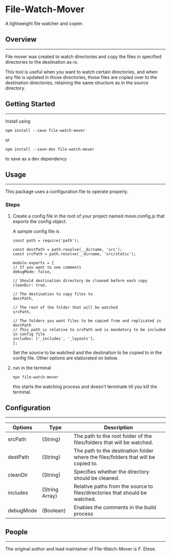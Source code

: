 # File-Watch-Mover

A lightweight file watcher and copier.

## Overview

---

File mover was created to watch directories and copy the files in specified directories to the destination as-is.

This tool is useful when you want to watch certain directories, and when any file is updated in those directories, those files are copied over to the destination directories, retaining the same structure as in the source directory.

## Getting Started

---

Install using

    npm install --save file-watch-mover

or

    npm install --save-dev file-watch-mover

to save as a dev dependency

## Usage

---

This package uses a configuration file to operate properly.

### Steps

1.  Create a config file in the root of your project named move.config.js that exports the config object.

    A sample config file is

        const path = require('path');

        const destPath = path.resolve(__dirname, 'src');
        const srcPath = path.resolve(__dirname, 'src/static');

        module.exports = {
        // If you want to see comments
        debugMode: false,

        // Should destination directory be cleaned before each copy
        cleanDir: true,

        // The destination to copy files to
        destPath,

        // The root of the folder that will be watched
        srcPath,

        // The folders you want files to be copied from and replicated in destPath
        // This path is relative to srcPath and is mandatory to be included in config file
        includes: ['_includes', '_layouts'],
        };

    Set the source to be watched and the destination to be copied to in the config file. Other options are elaborated on below.

2.  run in the terminal

        npx file-watch-mover

    this starts the watching process and doesn't terminate till you kill the terminal.

## Configuration

---

| Options   | Type             | Description                                                                        |
| --------- | ---------------- | ---------------------------------------------------------------------------------- |
| srcPath   | {String}         | The path to the root folder of the files/folders that will be watched.             |
| destPath  | {String}         | The path to the destination folder where the files/folders that will be copied to. |
| cleanDir  | {String}         | Specifies whether the directory should be cleaned.                                 |
| includes  | {String Array} | Relative paths from the source to files/directories that should be watched.        |
| debugMode | {Boolean}        | Enables the comments in the build process                                          |

## People

---

The original author and lead maintainer of File-Watch-Mover is F. Etese.
